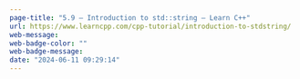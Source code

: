 ```yaml
---
page-title: "5.9 — Introduction to std::string – Learn C++"
url: https://www.learncpp.com/cpp-tutorial/introduction-to-stdstring/
web-message:
web-badge-color: ""
web-badge-message:
date: "2024-06-11 09:29:14"
---
```

